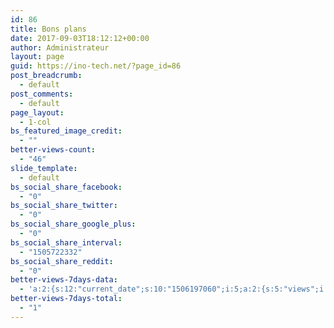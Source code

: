 ```yaml
---
id: 86
title: Bons plans
date: 2017-09-03T18:12:12+00:00
author: Administrateur
layout: page
guid: https://ino-tech.net/?page_id=86
post_breadcrumb:
  - default
post_comments:
  - default
page_layout:
  - 1-col
bs_featured_image_credit:
  - ""
better-views-count:
  - "46"
slide_template:
  - default
bs_social_share_facebook:
  - "0"
bs_social_share_twitter:
  - "0"
bs_social_share_google_plus:
  - "0"
bs_social_share_interval:
  - "1505722332"
bs_social_share_reddit:
  - "0"
better-views-7days-data:
  - 'a:2:{s:12:"current_date";s:10:"1506197060";i:5;a:2:{s:5:"views";i:1;s:4:"date";s:10:"1506197060";}}'
better-views-7days-total:
  - "1"
---
```

